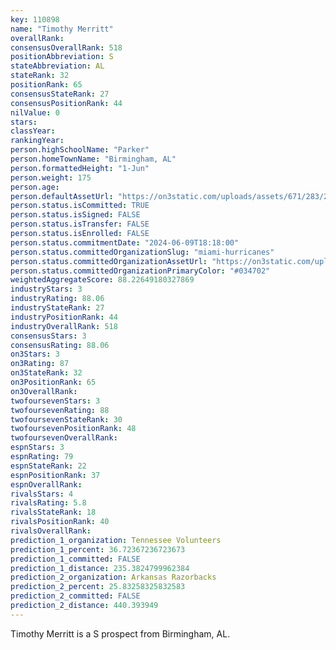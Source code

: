 ```yaml
---
key: 110898
name: "Timothy Merritt"
overallRank: 
consensusOverallRank: 518
positionAbbreviation: S
stateAbbreviation: AL
stateRank: 32
positionRank: 65
consensusStateRank: 27
consensusPositionRank: 44
nilValue: 0
stars: 
classYear: 
rankingYear: 
person.highSchoolName: "Parker"
person.homeTownName: "Birmingham, AL"
person.formattedHeight: "1-Jun"
person.weight: 175
person.age: 
person.defaultAssetUrl: "https://on3static.com/uploads/assets/671/283/283671.jpg"
person.status.isCommitted: TRUE
person.status.isSigned: FALSE
person.status.isTransfer: FALSE
person.status.isEnrolled: FALSE
person.status.commitmentDate: "2024-06-09T18:18:00"
person.status.committedOrganizationSlug: "miami-hurricanes"
person.status.committedOrganizationAssetUrl: "https://on3static.com/uploads/assets/81/146/146081.svg"
person.status.committedOrganizationPrimaryColor: "#034702"
weightedAggregateScore: 88.22649180327869
industryStars: 3
industryRating: 88.06
industryStateRank: 27
industryPositionRank: 44
industryOverallRank: 518
consensusStars: 3
consensusRating: 88.06
on3Stars: 3
on3Rating: 87
on3StateRank: 32
on3PositionRank: 65
on3OverallRank: 
twofoursevenStars: 3
twofoursevenRating: 88
twofoursevenStateRank: 30
twofoursevenPositionRank: 48
twofoursevenOverallRank: 
espnStars: 3
espnRating: 79
espnStateRank: 22
espnPositionRank: 37
espnOverallRank: 
rivalsStars: 4
rivalsRating: 5.8
rivalsStateRank: 18
rivalsPositionRank: 40
rivalsOverallRank: 
prediction_1_organization: Tennessee Volunteers
prediction_1_percent: 36.72367236723673
prediction_1_committed: FALSE
prediction_1_distance: 235.3824799962384
prediction_2_organization: Arkansas Razorbacks
prediction_2_percent: 25.83258325832583
prediction_2_committed: FALSE
prediction_2_distance: 440.393949
---
```

Timothy Merritt is a S prospect from Birmingham, AL.